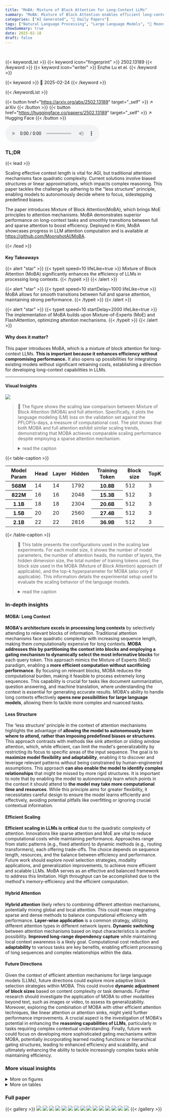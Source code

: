 ```yaml
---
title: "MoBA: Mixture of Block Attention for Long-Context LLMs"
summary: "MoBA: Mixture of Block Attention enables efficient long-context LLMs by dynamically selecting relevant blocks, improving performance without compromising efficiency."
categories: ["AI Generated", "🤗 Daily Papers"]
tags: ["Natural Language Processing", "Large Language Models", "🏢 Moonshot AI",]
showSummary: true
date: 2025-02-18
draft: false
---
```


<br>

{{< keywordList >}}
{{< keyword icon="fingerprint" >}} 2502.13189 {{< /keyword >}}
{{< keyword icon="writer" >}} Enzhe Lu et el. {{< /keyword >}}
 
{{< keyword >}} 🤗 2025-02-24 {{< /keyword >}}
 
{{< /keywordList >}}

{{< button href="https://arxiv.org/abs/2502.13189" target="_self" >}}
↗ arXiv
{{< /button >}}
{{< button href="https://huggingface.co/papers/2502.13189" target="_self" >}}
↗ Hugging Face
{{< /button >}}



<audio controls>
    <source src="https://ai-paper-reviewer.com/2502.13189/podcast.wav" type="audio/wav">
    Your browser does not support the audio element.
</audio>


### TL;DR


{{< lead >}}

Scaling effective context length is vital for AGI, but traditional attention mechanisms face quadratic complexity. Current solutions involve biased structures or linear approximations, which impacts complex reasoning. This paper tackles the challenge by adhering to the "less structure" principle, enabling models to autonomously decide where to focus, sidestepping predefined biases.



The paper introduces Mixture of Block Attention(MoBA), which brings MoE principles to attention mechanisms. MoBA demonstrates superior performance on long-context tasks and smoothly transitions between full and sparse attention to boost efficiency. Deployed in Kimi, MoBA showcases progress in LLM attention computation and is available at https://github.com/MoonshotAI/MoBA.

{{< /lead >}}


#### Key Takeaways

{{< alert "star" >}}
{{< typeit speed=10 lifeLike=true >}} Mixture of Block Attention (MoBA) significantly enhances the efficiency of LLMs in processing long contexts. {{< /typeit >}}
{{< /alert >}}

{{< alert "star" >}}
{{< typeit speed=10 startDelay=1000 lifeLike=true >}} MoBA allows for smooth transitions between full and sparse attention, maintaining strong performance. {{< /typeit >}}
{{< /alert >}}

{{< alert "star" >}}
{{< typeit speed=10 startDelay=2000 lifeLike=true >}} The implementation of MoBA builds upon Mixture-of-Experts (MoE) and FlashAttention, optimizing attention mechanisms. {{< /typeit >}}
{{< /alert >}}

#### Why does it matter?
This paper introduces MoBA, which is a mixture of block attention for long-context LLMs. **This is important because it enhances efficiency without compromising performance.** It also opens up possibilities for integrating existing models without significant retraining costs, establishing a direction for developing long-context capabilities in LLMs.

------
#### Visual Insights



![](https://arxiv.org/html/2502.13189/x1.png)

> 🔼 The figure shows the scaling law comparison between Mixture of Block Attention (MOBA) and full attention.  Specifically, it plots the language modeling (LM) loss on the validation set against the PFLOP/s-days, a measure of computational cost.  The plot shows that both MOBA and full attention exhibit similar scaling trends, demonstrating that MOBA achieves comparable scaling performance despite employing a sparse attention mechanism.
> <details>
> <summary>read the caption</summary>
> (a)
> </details>





{{< table-caption >}}
<table class="ltx_tabular ltx_centering ltx_guessed_headers ltx_align_middle" id="S3.T1.1">
<thead class="ltx_thead">
<tr class="ltx_tr" id="S3.T1.1.1.1">
<th class="ltx_td ltx_align_center ltx_th ltx_th_column ltx_th_row ltx_border_r ltx_border_tt" id="S3.T1.1.1.1.1">Model Param</th>
<th class="ltx_td ltx_align_center ltx_th ltx_th_column ltx_border_r ltx_border_tt" id="S3.T1.1.1.1.2">Head</th>
<th class="ltx_td ltx_align_center ltx_th ltx_th_column ltx_border_r ltx_border_tt" id="S3.T1.1.1.1.3">Layer</th>
<th class="ltx_td ltx_align_center ltx_th ltx_th_column ltx_border_r ltx_border_tt" id="S3.T1.1.1.1.4">Hidden</th>
<th class="ltx_td ltx_align_center ltx_th ltx_th_column ltx_th_row ltx_border_r ltx_border_tt" id="S3.T1.1.1.1.5">Training Token</th>
<th class="ltx_td ltx_align_center ltx_th ltx_th_column ltx_border_r ltx_border_tt" id="S3.T1.1.1.1.6">Block size</th>
<th class="ltx_td ltx_align_center ltx_th ltx_th_column ltx_border_tt" id="S3.T1.1.1.1.7">TopK</th>
</tr>
</thead>
<tbody class="ltx_tbody">
<tr class="ltx_tr" id="S3.T1.1.2.1">
<th class="ltx_td ltx_align_center ltx_th ltx_th_row ltx_border_r ltx_border_t" id="S3.T1.1.2.1.1">568M</th>
<td class="ltx_td ltx_align_center ltx_border_r ltx_border_t" id="S3.T1.1.2.1.2">14</td>
<td class="ltx_td ltx_align_center ltx_border_r ltx_border_t" id="S3.T1.1.2.1.3">14</td>
<td class="ltx_td ltx_align_center ltx_border_r ltx_border_t" id="S3.T1.1.2.1.4">1792</td>
<th class="ltx_td ltx_align_center ltx_th ltx_th_row ltx_border_r ltx_border_t" id="S3.T1.1.2.1.5">10.8B</th>
<td class="ltx_td ltx_align_center ltx_border_r ltx_border_t" id="S3.T1.1.2.1.6">512</td>
<td class="ltx_td ltx_align_center ltx_border_t" id="S3.T1.1.2.1.7">3</td>
</tr>
<tr class="ltx_tr" id="S3.T1.1.3.2">
<th class="ltx_td ltx_align_center ltx_th ltx_th_row ltx_border_r" id="S3.T1.1.3.2.1">822M</th>
<td class="ltx_td ltx_align_center ltx_border_r" id="S3.T1.1.3.2.2">16</td>
<td class="ltx_td ltx_align_center ltx_border_r" id="S3.T1.1.3.2.3">16</td>
<td class="ltx_td ltx_align_center ltx_border_r" id="S3.T1.1.3.2.4">2048</td>
<th class="ltx_td ltx_align_center ltx_th ltx_th_row ltx_border_r" id="S3.T1.1.3.2.5">15.3B</th>
<td class="ltx_td ltx_align_center ltx_border_r" id="S3.T1.1.3.2.6">512</td>
<td class="ltx_td ltx_align_center" id="S3.T1.1.3.2.7">3</td>
</tr>
<tr class="ltx_tr" id="S3.T1.1.4.3">
<th class="ltx_td ltx_align_center ltx_th ltx_th_row ltx_border_r" id="S3.T1.1.4.3.1">1.1B</th>
<td class="ltx_td ltx_align_center ltx_border_r" id="S3.T1.1.4.3.2">18</td>
<td class="ltx_td ltx_align_center ltx_border_r" id="S3.T1.1.4.3.3">18</td>
<td class="ltx_td ltx_align_center ltx_border_r" id="S3.T1.1.4.3.4">2304</td>
<th class="ltx_td ltx_align_center ltx_th ltx_th_row ltx_border_r" id="S3.T1.1.4.3.5">20.6B</th>
<td class="ltx_td ltx_align_center ltx_border_r" id="S3.T1.1.4.3.6">512</td>
<td class="ltx_td ltx_align_center" id="S3.T1.1.4.3.7">3</td>
</tr>
<tr class="ltx_tr" id="S3.T1.1.5.4">
<th class="ltx_td ltx_align_center ltx_th ltx_th_row ltx_border_r" id="S3.T1.1.5.4.1">1.5B</th>
<td class="ltx_td ltx_align_center ltx_border_r" id="S3.T1.1.5.4.2">20</td>
<td class="ltx_td ltx_align_center ltx_border_r" id="S3.T1.1.5.4.3">20</td>
<td class="ltx_td ltx_align_center ltx_border_r" id="S3.T1.1.5.4.4">2560</td>
<th class="ltx_td ltx_align_center ltx_th ltx_th_row ltx_border_r" id="S3.T1.1.5.4.5">27.4B</th>
<td class="ltx_td ltx_align_center ltx_border_r" id="S3.T1.1.5.4.6">512</td>
<td class="ltx_td ltx_align_center" id="S3.T1.1.5.4.7">3</td>
</tr>
<tr class="ltx_tr" id="S3.T1.1.6.5">
<th class="ltx_td ltx_align_center ltx_th ltx_th_row ltx_border_bb ltx_border_r" id="S3.T1.1.6.5.1">2.1B</th>
<td class="ltx_td ltx_align_center ltx_border_bb ltx_border_r" id="S3.T1.1.6.5.2">22</td>
<td class="ltx_td ltx_align_center ltx_border_bb ltx_border_r" id="S3.T1.1.6.5.3">22</td>
<td class="ltx_td ltx_align_center ltx_border_bb ltx_border_r" id="S3.T1.1.6.5.4">2816</td>
<th class="ltx_td ltx_align_center ltx_th ltx_th_row ltx_border_bb ltx_border_r" id="S3.T1.1.6.5.5">36.9B</th>
<td class="ltx_td ltx_align_center ltx_border_bb ltx_border_r" id="S3.T1.1.6.5.6">512</td>
<td class="ltx_td ltx_align_center ltx_border_bb" id="S3.T1.1.6.5.7">3</td>
</tr>
</tbody>
</table>{{< /table-caption >}}

> 🔼 This table presents the configurations used in the scaling law experiments.  For each model size, it shows the number of model parameters, the number of attention heads, the number of layers, the hidden dimension size, the total number of training tokens used, the block size used in the MOBA (Mixture of Block Attention) approach (if applicable), and the top-k hyperparameter for MOBA (also only if applicable).  This information details the experimental setup used to evaluate the scaling behavior of the language models.
> <details>
> <summary>read the caption</summary>
> Table 1: Configuration of Scaling Law Experiments
> </details>





### In-depth insights


#### MOBA: Long Context
**MOBA's architecture excels in processing long contexts** by selectively attending to relevant blocks of information. Traditional attention mechanisms face quadratic complexity with increasing sequence length, making them computationally expensive for long contexts. **MOBA addresses this by partitioning the context into blocks and employing a gating mechanism to dynamically select the most informative blocks** for each query token. This approach mimics the Mixture of Experts (MoE) paradigm, enabling a **more efficient computation without sacrificing performance**. By focusing on relevant blocks, MOBA reduces the computational burden, making it feasible to process extremely long sequences. This capability is crucial for tasks like document summarization, question answering, and machine translation, where understanding the context is essential for generating accurate results. MOBA's ability to handle long contexts effectively **opens new possibilities for large language models**, allowing them to tackle more complex and nuanced tasks.

#### Less Structure
The 'less structure' principle in the context of attention mechanisms highlights the advantage of **allowing the model to autonomously learn where to attend, rather than imposing predefined biases or structures**. This approach contrasts with methods like sink attention or sliding window attention, which, while efficient, can limit the model's generalizability by restricting its focus to specific areas of the input sequence. The goal is to **maximize model flexibility and adaptability**, enabling it to discover and leverage relevant patterns without being constrained by human-engineered assumptions. This approach **can also enable the model to identify complex relationships** that might be missed by more rigid structures. It is important to note that by enabling the model to autonomously learn which points in the context it should attend to **the model may take more computational time and resources**. While this principle aims for greater flexibility, it necessitates careful design to ensure the model learns efficiently and effectively, avoiding potential pitfalls like overfitting or ignoring crucial contextual information.

#### Efficient Scaling
**Efficient scaling in LLMs is critical** due to the quadratic complexity of attention. Innovations like sparse attention and MoE are vital to reduce computational costs while maintaining performance. Approaches range from static patterns (e.g., fixed attention) to dynamic methods (e.g., routing transformers), each offering trade-offs. The choice depends on sequence length, resources, and the balance between efficiency and performance. Future work should explore novel selection strategies, modality applications, and generalization improvements, to achieve more efficient and scalable LLMs. MoBA serves as an effective and balanced framework to address this limitation. High throughput can be accomplished due to the method's memory-efficiency and the efficient computation.

#### Hybrid Attention
**Hybrid attention** likely refers to combining different attention mechanisms, potentially mixing global and local attention. This could mean integrating sparse and dense methods to balance computational efficiency with performance. **Layer-wise application** is a common strategy, utilizing different attention types in different network layers. **Dynamic switching** between attention mechanisms based on input characteristics is another possibility. **Improved long-range dependency capture** while maintaining local context awareness is a likely goal. Computational cost reduction and **adaptability** to various tasks are key benefits, enabling efficient processing of long sequences and complex relationships within the data.

#### Future Directions
Given the context of efficient attention mechanisms for large language models (LLMs), future directions could explore more adaptive block selection strategies within MOBA. This could involve **dynamic adjustment of block sizes** based on content complexity or task demands. Further research should investigate the application of MOBA to other modalities beyond text, such as images or video, to assess its generalizability. Moreover, exploring the combination of MOBA with other efficient attention techniques, like linear attention or attention sinks, might yield further performance improvements. A crucial aspect is the investigation of MOBA's potential in enhancing the **reasoning capabilities of LLMs**, particularly in tasks requiring complex contextual understanding. Finally, future work could focus on developing more sophisticated gating mechanisms within MOBA, potentially incorporating learned routing functions or hierarchical gating structures, leading to enhanced efficiency and scalability, and ultimately enhancing the ability to tackle increasingly complex tasks while maintaining efficiency.


### More visual insights

<details>
<summary>More on figures
</summary>


![](https://arxiv.org/html/2502.13189/x2.png)

> 🔼 This figure shows the scaling law comparison between MOBA and full attention for the trailing LM loss on a validation set with a sequence length of 32K, focusing on the last 2K tokens. It visually represents the relationship between computational cost (PFLOP/s-days) and the trailing LM loss for both MOBA and full attention models of varying sizes.  The plot helps to understand how the loss changes as the model size and computational resources increase, providing insights into the efficiency and scalability of MOBA compared to the traditional full attention mechanism in the context of processing long sequences.
> <details>
> <summary>read the caption</summary>
> (b)
> </details>



![](https://arxiv.org/html/2502.13189/x3.png)

> 🔼 Figure 1 illustrates the Mixture of Block Attention (MoBA) architecture. (a) shows a simplified example of MoBA in action, demonstrating how query tokens attend to only a subset of key-value blocks rather than the entire context, enabling efficient processing of long sequences.  A gating network dynamically selects the relevant blocks for each query.  (b) shows how MoBA integrates with FlashAttention, a high-performance attention mechanism, to further enhance computational efficiency.
> <details>
> <summary>read the caption</summary>
> Figure 1: Illustration of mixture of block attention (MoBA). (a) A running example of MoBA; (b) Integration of MoBA into Flash Attention.
> </details>



![](https://arxiv.org/html/2502.13189/x4.png)

> 🔼 This figure shows the scaling law comparison between MOBA and full attention for LM loss on the validation set with a sequence length of 8K.  The x-axis represents the computation (PFLOP/s-days), while the y-axis represents the LM loss. Two curves, one for MOBA and one for full attention, show how loss changes with increasing computational resources. The figure helps to demonstrate the scalability and efficiency of the MOBA model by comparing it to the full attention model.
> <details>
> <summary>read the caption</summary>
> (a)
> </details>



![](https://arxiv.org/html/2502.13189/x5.png)

> 🔼 This figure shows the scaling law comparison between MOBA and full attention for the trailing LM loss on the validation set. The sequence length is 32K, and only the last 2K tokens' loss is considered. The x-axis represents the training FLOPs in PFLOPs-days, and the y-axis represents the trailing LM loss.  The plot shows the loss curves for MOBA and full attention methods.  This helps to evaluate the long context capability of MOBA by looking at the loss of the final tokens in a sequence.
> <details>
> <summary>read the caption</summary>
> (b)
> </details>



![](https://arxiv.org/html/2502.13189/x6.png)

> 🔼 Figure 2 presents a comparison of the computational efficiency of Mixture of Block Attention (MOBA) against standard full attention, both implemented using Flash Attention.  Subfigure (a) shows the speedup achieved by MOBA compared to full attention on a 1M parameter model across increasing sequence lengths (8K to 1M tokens).  Subfigure (b) demonstrates the scaling behavior while maintaining a consistent sparsity ratio of approximately 95.31% by adjusting block sizes and keeping the number of MoBA blocks fixed at 64 and top-k fixed at 3. This figure highlights MOBA's ability to achieve significant speedups over traditional full attention, particularly beneficial for longer sequences while controlling sparsity.
> <details>
> <summary>read the caption</summary>
> Figure 2: Efficiency of MoBA vs. full attention (implemented with Flash Attention). (a) 1M Model speedup evaluation: Computation time scaling of MoBA versus Flash Attention on 1M model with increasing sequence lengths (8K-1M). (b) Fixed Sparsity Ratio scaling: Computation time scaling comparison between MoBA and Flash Attention across increasing sequence lengths (8K-10M), maintaining a constant sparsity ratio of 95.31%percent95.3195.31\%95.31 % (fixed 64 MoBA blocks with variance block size and fixed top-k=3).
> </details>



![](https://arxiv.org/html/2502.13189/x7.png)

> 🔼 This figure shows the scaling law comparison between MOBA and full attention for the LM loss on the validation set with a sequence length of 8K.  The x-axis represents the compute (PFLOP/s-days), and the y-axis represents the LM loss.  The plot shows the loss curves for both MOBA and full attention models. The figure visually demonstrates that MOBA achieves a comparable performance to that of full attention, even with its sparse attention pattern.
> <details>
> <summary>read the caption</summary>
> (a)
> </details>



![](https://arxiv.org/html/2502.13189/x8.png)

> 🔼 This figure displays the scaling law comparison between Mixture of Block Attention (MOBA) and full attention, specifically focusing on the trailing Language Model (LM) loss on a validation set with a sequence length of 32K, considering only the last 1K tokens. It visually represents the relationship between the computational cost (PFLOP/s-days) and the trailing LM loss for both MOBA and full attention models of varying sizes. The graph helps assess the efficiency and long-context capabilities of MOBA by comparing how well each method handles long sequences and how the loss scales with increasing computational resources.
> <details>
> <summary>read the caption</summary>
> (b)
> </details>



![](https://arxiv.org/html/2502.13189/x9.png)

> 🔼 This figure displays the scaling law comparison between MOBA and full attention. Specifically, it shows the trailing LM loss on the validation set (sequence length = 32K, last 2K tokens). The fitted scaling law curve is also shown, illustrating the relationship between compute (in PFLOP/s-days) and LM loss. The plot allows one to observe how the loss changes for both the MOBA and Full Attention methods as the compute resources increase.
> <details>
> <summary>read the caption</summary>
> (c)
> </details>



![](https://arxiv.org/html/2502.13189/x10.png)

> 🔼 This figure displays the results of scaling law experiments comparing MoBA (Mixture of Block Attention) and Full Attention mechanisms.  Subfigure (a) shows the Language Model (LM) loss on a validation set using sequences of length 8K. Subfigure (b) presents the trailing LM loss, focusing on the last 1K tokens of sequences with length 32K, which assesses the model's ability to accurately generate the concluding part of long sequences. Finally, subfigure (c) illustrates the fitted scaling law curve derived from the experimental data, showing the relationship between compute and model performance for both MoBA and Full Attention.
> <details>
> <summary>read the caption</summary>
> Figure 3: Scaling law comparison between MoBA and full attention. (a) LM loss on validation set (seqlen=8K); (b) trailing LM loss on validation set (seqlen=32K, last 1K tokens); (c) fitted scaling law curve.
> </details>



![](https://arxiv.org/html/2502.13189/x11.png)

> 🔼 This figure displays the results of an ablation study on the impact of different block granularities in the Mixture of Block Attention (MoBA) model.  The experiment used a 1.5B parameter model with a 32K context length.  Various block sizes (8, 16, 32, 64, and 128) and corresponding top-k values (2, 4, 8, 16, and 32) were used to maintain a constant 75% sparsity.  The LM loss on the validation set is plotted against the different block granularities. This allows for an assessment of the model's performance with varying levels of granularity in block segmentation.
> <details>
> <summary>read the caption</summary>
> Figure 4: Fine-Grained Block Segmentation. The LM loss on validation set v.s. MoBA with different block granularity.
> </details>



![](https://arxiv.org/html/2502.13189/x12.png)

> 🔼 This figure shows the scaling law comparison between MOBA and full attention in terms of LM loss on the validation set with a sequence length of 8K.  The x-axis represents the compute (PFLOP/s-days), and the y-axis represents the LM loss. Two lines are plotted, one for MOBA and another for full attention. The figure demonstrates that MOBA achieves scaling performance comparable to full attention.
> <details>
> <summary>read the caption</summary>
> (a)
> </details>



![](https://arxiv.org/html/2502.13189/x13.png)

> 🔼 The figure shows the scaling law comparison between MOBA and full attention in terms of trailing LM loss (on validation set, sequence length = 32K, last 1K tokens).  It displays the relationship between the computational cost (PFLOP/s-days) and the trailing LM loss for models trained with MOBA and with full attention. The plot helps to visualize the efficiency gains achieved by using MOBA, especially when dealing with longer sequences. The scaling law curve shows that MoBA achieves comparable performance to full attention while using significantly less computation.
> <details>
> <summary>read the caption</summary>
> (b)
> </details>



![](https://arxiv.org/html/2502.13189/x14.png)

> 🔼 This figure displays the fitted scaling law curve, comparing the loss between MOBA and full attention models across different computational costs (PFLOP/s-days).  The x-axis represents the computational cost, while the y-axis shows the language model loss. The plot visualizes the relationship between computational resources and model performance for both MOBA and full attention.
> <details>
> <summary>read the caption</summary>
> (c)
> </details>



![](https://arxiv.org/html/2502.13189/x15.png)

> 🔼 Figure 5 presents a comparison of three different training approaches: using only MoBA, using only full attention, and a hybrid approach that combines both.  Panel (a) displays the position-wise LM loss across a sequence.  Panels (b) and (c) analyze the impact of progressively incorporating full attention layers during supervised fine-tuning (SFT).  Panel (b) shows the SFT LM loss while (c) shows the SFT trailing LM loss specifically focusing on the last 2K tokens of a 32K sequence, providing insights into the models' ability to generate long sequences effectively.
> <details>
> <summary>read the caption</summary>
> Figure 5: Hybrid of MoBA and full attention. (a) position-wise LM loss for MoBA, full attention, and MoBA/full hybrid training; (b) SFT LM loss w.r.t the number of full attention layers in layer-wise hybrid; (c) SFT trailing LM loss (seqlen=32K, last 2K) w.r.t the number of full attention layers in layer-wise hybrid.
> </details>



![](https://arxiv.org/html/2502.13189/x16.png)

> 🔼 Figure 6 illustrates the training pipeline used for the continual pre-training and subsequent supervised fine-tuning (SFT) of language models.  The continual pre-training stage involves gradually increasing the context length (from 256K to 1M tokens) through a series of pre-training phases.  After each pre-training phase, supervised fine-tuning is performed with increasingly large context lengths (from 32K to 1M tokens).  This figure visually represents the steps involved in this iterative training process, clarifying the context window expansion at each stage and depicting the transitions between pre-training and SFT.
> <details>
> <summary>read the caption</summary>
> Figure 6: The continual pre-training and SFT recipes.
> </details>



![](https://arxiv.org/html/2502.13189/x17.png)

> 🔼 This figure displays the performance of the Llama-8B-1M-MoBA model on the Needle in a Haystack benchmark. The Needle in a Haystack benchmark tests a model's ability to find a specific piece of information within a large context.  The x-axis represents the context length (up to 1 million tokens), and the y-axis shows the performance score. The heatmap visualization makes it easy to see how the model's performance changes as the context length increases. This experiment demonstrates the model's ability to effectively process extremely long contexts.
> <details>
> <summary>read the caption</summary>
> Figure 7: Performance of LLama-8B-1M-MoBA on the Needle in the Haystack benchmark (upto 1M context length).
> </details>



![](https://arxiv.org/html/2502.13189/x18.png)

> 🔼 This figure displays the scaling law for the initial 2000 tokens.  It shows the relationship between the computational cost (PFLOP/s-days) and the loss achieved by models using MOBA (Mixture of Block Attention) versus full attention.  The x-axis represents the computational cost, and the y-axis represents the loss. The graph shows two curves, one for MOBA and one for the full attention approach, allowing comparison of the performance and efficiency of the two methods for this portion of the sequence.
> <details>
> <summary>read the caption</summary>
> (a) Scaling law (0-2k)
> </details>



![](https://arxiv.org/html/2502.13189/x19.png)

> 🔼 This figure shows the scaling law for positions 2000-4000.  It plots the PFLOP/s-days (floating point operations per second-days, a measure of computational cost) against the LM Loss (language model loss, a measure of model performance). Two lines are shown: one for the MOBA (Mixture of Block Attention) model and one for a full attention model. The lines illustrate the relationship between computational cost and model performance for different model sizes in this specific token range.  The slope of the lines indicates how the loss changes as computational cost increases.
> <details>
> <summary>read the caption</summary>
> (b) Scaling law (2-4k)
> </details>



![](https://arxiv.org/html/2502.13189/x20.png)

> 🔼 This figure shows the scaling law for positions 4000-6000, comparing the performance of MoBA and full attention in terms of LM loss and PFLOP/s-days. The x-axis represents the computational cost (PFLOP/s-days), and the y-axis represents the LM loss. The lines represent different model sizes, and the plot illustrates how the LM loss scales with computational resources for both MoBA and full attention.
> <details>
> <summary>read the caption</summary>
> (c) Scaling law (4-6k)
> </details>



![](https://arxiv.org/html/2502.13189/x21.png)

> 🔼 This figure shows the scaling law for positions 6000 to 8000.  It plots the PFLOP/s-days (performance) against the LM Loss (training loss) for both MoBA (Mixture of Block Attention) and Full Attention models.  The lines represent different model sizes, illustrating how training loss changes with compute and model size for each approach.  This helps determine the efficiency and scaling behavior of MoBA relative to traditional full attention mechanisms for long sequences.
> <details>
> <summary>read the caption</summary>
> (d) Scaling law (6-8k)
> </details>



![](https://arxiv.org/html/2502.13189/x22.png)

> 🔼 This figure shows the scaling law for positions 8000 to 10000.  It plots the PFLOP/s-days against the LM loss for both MOBA (Mixture of Block Attention) and Full Attention models.  The graph illustrates how the computational cost (PFLOP/s-days) scales with the language model loss (LM loss) for different model sizes in this specific range of token positions within a sequence. It helps to assess the computational efficiency of MOBA compared to traditional Full Attention in a particular region of the sequence being processed.
> <details>
> <summary>read the caption</summary>
> (e) Scaling law (8-10k)
> </details>



![](https://arxiv.org/html/2502.13189/x23.png)

> 🔼 This figure shows the scaling law for positions 10k-12k. It is part of a set of figures (Figure 8) demonstrating scaling laws for various ranges of token positions (0-16k and 16-32k) and comparing the performance of MOBA and full attention models across different computational costs.  The x-axis represents the computational cost (PFLOP/s-days), and the y-axis represents the LM loss.  The curves show the relationship between computational resources and model performance for both MOBA and the full-attention baseline.
> <details>
> <summary>read the caption</summary>
> (f) Scaling law (10-12k)
> </details>



![](https://arxiv.org/html/2502.13189/x24.png)

> 🔼 This figure is part of a scaling law experiment comparing MOBA and Full Attention. Specifically, it shows the relationship between PFLOP/s-days (a metric related to computational cost) and LM loss (a measure of model performance) for the token positions 12000-14000 in the training data.  It demonstrates how the model performance changes as computational resources are scaled, allowing assessment of both MOBA's efficiency and scalability compared to the baseline Full Attention mechanism.
> <details>
> <summary>read the caption</summary>
> (g) Scaling law (12-14k)
> </details>



![](https://arxiv.org/html/2502.13189/x25.png)

> 🔼 This figure shows the scaling law for positions 14,000 to 16,000.  It presents the relationship between compute (PFLOP/s-days) and LM loss for both the MOBA (Mixture of Block Attention) and Full Attention models. The plot helps visualize how the loss changes with varying computational resources, offering insights into the efficiency of MOBA compared to traditional full attention. The lines represent the results from different model sizes. 
> <details>
> <summary>read the caption</summary>
> (h) Scaling law (14-16k)
> </details>



![](https://arxiv.org/html/2502.13189/x26.png)

> 🔼 This figure displays scaling laws for different positions within the context window, specifically from position 0 to 16k.  It shows the relationship between the computational cost (in PFLOP/s-days) and the loss of the language model. The plots are separated into subfigures (a) through (h), each covering a 2k-token range within the 0-16k span.  Each subfigure presents the scaling laws for both MOBA (Mixture of Block Attention) and full attention models.  By comparing the curves for MOBA and full attention across different parts of the context window, we can analyze how efficiently MOBA uses computational resources while maintaining performance comparable to full attention.
> <details>
> <summary>read the caption</summary>
> Figure 8: Scaling laws for positions 0-16k
> </details>



![](https://arxiv.org/html/2502.13189/x27.png)

> 🔼 This figure presents the scaling law for positions 16,000 to 18,000 in the context of a large language model. It showcases the relationship between the computational resources (PFLOP/s-days) and the resulting loss (LM Loss) using two different attention mechanisms: MoBA (Mixture of Block Attention) and Full Attention.  The graph allows for a visual comparison of the performance and efficiency of both mechanisms at this specific context window within the model.
> <details>
> <summary>read the caption</summary>
> (i) Scaling law (16-18k)
> </details>



![](https://arxiv.org/html/2502.13189/x28.png)

> 🔼 This figure shows the scaling law for positions 18k to 20k in a language model.  It plots the performance (likely LM loss) of the model against the computational resources (PFLOP/s-days). Two lines are shown, one for the model using the proposed Mixture of Block Attention (MOBA) and another for the model using full attention. The graph illustrates how the loss changes with increasing computational resources for the specified position range within the text sequence.  This helps assess the efficiency and scalability of MOBA compared to the traditional full attention mechanism for long sequences.
> <details>
> <summary>read the caption</summary>
> (j) Scaling law (18-20k)
> </details>



</details>




<details>
<summary>More on tables
</summary>


{{< table-caption >}}
<table class="ltx_tabular ltx_guessed_headers ltx_align_middle" id="S3.F3.sf3.4">
<thead class="ltx_thead">
<tr class="ltx_tr" id="S3.F3.sf3.4.5.1">
<th class="ltx_td ltx_align_center ltx_th ltx_th_column ltx_th_row ltx_border_r ltx_border_tt" id="S3.F3.sf3.4.5.1.1">L(C)</th>
<th class="ltx_td ltx_align_left ltx_th ltx_th_column ltx_border_r ltx_border_tt" id="S3.F3.sf3.4.5.1.2">MoBA</th>
<th class="ltx_td ltx_align_left ltx_th ltx_th_column ltx_border_tt" id="S3.F3.sf3.4.5.1.3">Full</th>
</tr>
</thead>
<tbody class="ltx_tbody">
<tr class="ltx_tr" id="S3.F3.sf3.2.2">
<th class="ltx_td ltx_align_center ltx_th ltx_th_row ltx_border_r ltx_border_t" id="S3.F3.sf3.2.2.3">LM loss (seqlen=8K)</th>
<td class="ltx_td ltx_align_left ltx_border_r ltx_border_t" id="S3.F3.sf3.1.1.1"><math alttext="2.625\times C^{-0.063}" class="ltx_Math" display="inline" id="S3.F3.sf3.1.1.1.m1.1"><semantics id="S3.F3.sf3.1.1.1.m1.1a"><mrow id="S3.F3.sf3.1.1.1.m1.1.1" xref="S3.F3.sf3.1.1.1.m1.1.1.cmml"><mn id="S3.F3.sf3.1.1.1.m1.1.1.2" xref="S3.F3.sf3.1.1.1.m1.1.1.2.cmml">2.625</mn><mo id="S3.F3.sf3.1.1.1.m1.1.1.1" lspace="0.222em" rspace="0.222em" xref="S3.F3.sf3.1.1.1.m1.1.1.1.cmml">×</mo><msup id="S3.F3.sf3.1.1.1.m1.1.1.3" xref="S3.F3.sf3.1.1.1.m1.1.1.3.cmml"><mi id="S3.F3.sf3.1.1.1.m1.1.1.3.2" xref="S3.F3.sf3.1.1.1.m1.1.1.3.2.cmml">C</mi><mrow id="S3.F3.sf3.1.1.1.m1.1.1.3.3" xref="S3.F3.sf3.1.1.1.m1.1.1.3.3.cmml"><mo id="S3.F3.sf3.1.1.1.m1.1.1.3.3a" xref="S3.F3.sf3.1.1.1.m1.1.1.3.3.cmml">−</mo><mn id="S3.F3.sf3.1.1.1.m1.1.1.3.3.2" xref="S3.F3.sf3.1.1.1.m1.1.1.3.3.2.cmml">0.063</mn></mrow></msup></mrow><annotation-xml encoding="MathML-Content" id="S3.F3.sf3.1.1.1.m1.1b"><apply id="S3.F3.sf3.1.1.1.m1.1.1.cmml" xref="S3.F3.sf3.1.1.1.m1.1.1"><times id="S3.F3.sf3.1.1.1.m1.1.1.1.cmml" xref="S3.F3.sf3.1.1.1.m1.1.1.1"></times><cn id="S3.F3.sf3.1.1.1.m1.1.1.2.cmml" type="float" xref="S3.F3.sf3.1.1.1.m1.1.1.2">2.625</cn><apply id="S3.F3.sf3.1.1.1.m1.1.1.3.cmml" xref="S3.F3.sf3.1.1.1.m1.1.1.3"><csymbol cd="ambiguous" id="S3.F3.sf3.1.1.1.m1.1.1.3.1.cmml" xref="S3.F3.sf3.1.1.1.m1.1.1.3">superscript</csymbol><ci id="S3.F3.sf3.1.1.1.m1.1.1.3.2.cmml" xref="S3.F3.sf3.1.1.1.m1.1.1.3.2">𝐶</ci><apply id="S3.F3.sf3.1.1.1.m1.1.1.3.3.cmml" xref="S3.F3.sf3.1.1.1.m1.1.1.3.3"><minus id="S3.F3.sf3.1.1.1.m1.1.1.3.3.1.cmml" xref="S3.F3.sf3.1.1.1.m1.1.1.3.3"></minus><cn id="S3.F3.sf3.1.1.1.m1.1.1.3.3.2.cmml" type="float" xref="S3.F3.sf3.1.1.1.m1.1.1.3.3.2">0.063</cn></apply></apply></apply></annotation-xml><annotation encoding="application/x-tex" id="S3.F3.sf3.1.1.1.m1.1c">2.625\times C^{-0.063}</annotation><annotation encoding="application/x-llamapun" id="S3.F3.sf3.1.1.1.m1.1d">2.625 × italic_C start_POSTSUPERSCRIPT - 0.063 end_POSTSUPERSCRIPT</annotation></semantics></math></td>
<td class="ltx_td ltx_align_left ltx_border_t" id="S3.F3.sf3.2.2.2"><math alttext="2.622\times C^{-0.063}" class="ltx_Math" display="inline" id="S3.F3.sf3.2.2.2.m1.1"><semantics id="S3.F3.sf3.2.2.2.m1.1a"><mrow id="S3.F3.sf3.2.2.2.m1.1.1" xref="S3.F3.sf3.2.2.2.m1.1.1.cmml"><mn id="S3.F3.sf3.2.2.2.m1.1.1.2" xref="S3.F3.sf3.2.2.2.m1.1.1.2.cmml">2.622</mn><mo id="S3.F3.sf3.2.2.2.m1.1.1.1" lspace="0.222em" rspace="0.222em" xref="S3.F3.sf3.2.2.2.m1.1.1.1.cmml">×</mo><msup id="S3.F3.sf3.2.2.2.m1.1.1.3" xref="S3.F3.sf3.2.2.2.m1.1.1.3.cmml"><mi id="S3.F3.sf3.2.2.2.m1.1.1.3.2" xref="S3.F3.sf3.2.2.2.m1.1.1.3.2.cmml">C</mi><mrow id="S3.F3.sf3.2.2.2.m1.1.1.3.3" xref="S3.F3.sf3.2.2.2.m1.1.1.3.3.cmml"><mo id="S3.F3.sf3.2.2.2.m1.1.1.3.3a" xref="S3.F3.sf3.2.2.2.m1.1.1.3.3.cmml">−</mo><mn id="S3.F3.sf3.2.2.2.m1.1.1.3.3.2" xref="S3.F3.sf3.2.2.2.m1.1.1.3.3.2.cmml">0.063</mn></mrow></msup></mrow><annotation-xml encoding="MathML-Content" id="S3.F3.sf3.2.2.2.m1.1b"><apply id="S3.F3.sf3.2.2.2.m1.1.1.cmml" xref="S3.F3.sf3.2.2.2.m1.1.1"><times id="S3.F3.sf3.2.2.2.m1.1.1.1.cmml" xref="S3.F3.sf3.2.2.2.m1.1.1.1"></times><cn id="S3.F3.sf3.2.2.2.m1.1.1.2.cmml" type="float" xref="S3.F3.sf3.2.2.2.m1.1.1.2">2.622</cn><apply id="S3.F3.sf3.2.2.2.m1.1.1.3.cmml" xref="S3.F3.sf3.2.2.2.m1.1.1.3"><csymbol cd="ambiguous" id="S3.F3.sf3.2.2.2.m1.1.1.3.1.cmml" xref="S3.F3.sf3.2.2.2.m1.1.1.3">superscript</csymbol><ci id="S3.F3.sf3.2.2.2.m1.1.1.3.2.cmml" xref="S3.F3.sf3.2.2.2.m1.1.1.3.2">𝐶</ci><apply id="S3.F3.sf3.2.2.2.m1.1.1.3.3.cmml" xref="S3.F3.sf3.2.2.2.m1.1.1.3.3"><minus id="S3.F3.sf3.2.2.2.m1.1.1.3.3.1.cmml" xref="S3.F3.sf3.2.2.2.m1.1.1.3.3"></minus><cn id="S3.F3.sf3.2.2.2.m1.1.1.3.3.2.cmml" type="float" xref="S3.F3.sf3.2.2.2.m1.1.1.3.3.2">0.063</cn></apply></apply></apply></annotation-xml><annotation encoding="application/x-tex" id="S3.F3.sf3.2.2.2.m1.1c">2.622\times C^{-0.063}</annotation><annotation encoding="application/x-llamapun" id="S3.F3.sf3.2.2.2.m1.1d">2.622 × italic_C start_POSTSUPERSCRIPT - 0.063 end_POSTSUPERSCRIPT</annotation></semantics></math></td>
</tr>
<tr class="ltx_tr" id="S3.F3.sf3.4.4">
<th class="ltx_td ltx_align_center ltx_th ltx_th_row ltx_border_bb ltx_border_r ltx_border_t" id="S3.F3.sf3.4.4.3">Trailing LM loss (seqlen=32K, last 2K)</th>
<td class="ltx_td ltx_align_left ltx_border_bb ltx_border_r ltx_border_t" id="S3.F3.sf3.3.3.1"><math alttext="1.546\times C^{-0.108}" class="ltx_Math" display="inline" id="S3.F3.sf3.3.3.1.m1.1"><semantics id="S3.F3.sf3.3.3.1.m1.1a"><mrow id="S3.F3.sf3.3.3.1.m1.1.1" xref="S3.F3.sf3.3.3.1.m1.1.1.cmml"><mn id="S3.F3.sf3.3.3.1.m1.1.1.2" xref="S3.F3.sf3.3.3.1.m1.1.1.2.cmml">1.546</mn><mo id="S3.F3.sf3.3.3.1.m1.1.1.1" lspace="0.222em" rspace="0.222em" xref="S3.F3.sf3.3.3.1.m1.1.1.1.cmml">×</mo><msup id="S3.F3.sf3.3.3.1.m1.1.1.3" xref="S3.F3.sf3.3.3.1.m1.1.1.3.cmml"><mi id="S3.F3.sf3.3.3.1.m1.1.1.3.2" xref="S3.F3.sf3.3.3.1.m1.1.1.3.2.cmml">C</mi><mrow id="S3.F3.sf3.3.3.1.m1.1.1.3.3" xref="S3.F3.sf3.3.3.1.m1.1.1.3.3.cmml"><mo id="S3.F3.sf3.3.3.1.m1.1.1.3.3a" xref="S3.F3.sf3.3.3.1.m1.1.1.3.3.cmml">−</mo><mn id="S3.F3.sf3.3.3.1.m1.1.1.3.3.2" xref="S3.F3.sf3.3.3.1.m1.1.1.3.3.2.cmml">0.108</mn></mrow></msup></mrow><annotation-xml encoding="MathML-Content" id="S3.F3.sf3.3.3.1.m1.1b"><apply id="S3.F3.sf3.3.3.1.m1.1.1.cmml" xref="S3.F3.sf3.3.3.1.m1.1.1"><times id="S3.F3.sf3.3.3.1.m1.1.1.1.cmml" xref="S3.F3.sf3.3.3.1.m1.1.1.1"></times><cn id="S3.F3.sf3.3.3.1.m1.1.1.2.cmml" type="float" xref="S3.F3.sf3.3.3.1.m1.1.1.2">1.546</cn><apply id="S3.F3.sf3.3.3.1.m1.1.1.3.cmml" xref="S3.F3.sf3.3.3.1.m1.1.1.3"><csymbol cd="ambiguous" id="S3.F3.sf3.3.3.1.m1.1.1.3.1.cmml" xref="S3.F3.sf3.3.3.1.m1.1.1.3">superscript</csymbol><ci id="S3.F3.sf3.3.3.1.m1.1.1.3.2.cmml" xref="S3.F3.sf3.3.3.1.m1.1.1.3.2">𝐶</ci><apply id="S3.F3.sf3.3.3.1.m1.1.1.3.3.cmml" xref="S3.F3.sf3.3.3.1.m1.1.1.3.3"><minus id="S3.F3.sf3.3.3.1.m1.1.1.3.3.1.cmml" xref="S3.F3.sf3.3.3.1.m1.1.1.3.3"></minus><cn id="S3.F3.sf3.3.3.1.m1.1.1.3.3.2.cmml" type="float" xref="S3.F3.sf3.3.3.1.m1.1.1.3.3.2">0.108</cn></apply></apply></apply></annotation-xml><annotation encoding="application/x-tex" id="S3.F3.sf3.3.3.1.m1.1c">1.546\times C^{-0.108}</annotation><annotation encoding="application/x-llamapun" id="S3.F3.sf3.3.3.1.m1.1d">1.546 × italic_C start_POSTSUPERSCRIPT - 0.108 end_POSTSUPERSCRIPT</annotation></semantics></math></td>
<td class="ltx_td ltx_align_left ltx_border_bb ltx_border_t" id="S3.F3.sf3.4.4.2"><math alttext="1.464\times C^{-0.097}" class="ltx_Math" display="inline" id="S3.F3.sf3.4.4.2.m1.1"><semantics id="S3.F3.sf3.4.4.2.m1.1a"><mrow id="S3.F3.sf3.4.4.2.m1.1.1" xref="S3.F3.sf3.4.4.2.m1.1.1.cmml"><mn id="S3.F3.sf3.4.4.2.m1.1.1.2" xref="S3.F3.sf3.4.4.2.m1.1.1.2.cmml">1.464</mn><mo id="S3.F3.sf3.4.4.2.m1.1.1.1" lspace="0.222em" rspace="0.222em" xref="S3.F3.sf3.4.4.2.m1.1.1.1.cmml">×</mo><msup id="S3.F3.sf3.4.4.2.m1.1.1.3" xref="S3.F3.sf3.4.4.2.m1.1.1.3.cmml"><mi id="S3.F3.sf3.4.4.2.m1.1.1.3.2" xref="S3.F3.sf3.4.4.2.m1.1.1.3.2.cmml">C</mi><mrow id="S3.F3.sf3.4.4.2.m1.1.1.3.3" xref="S3.F3.sf3.4.4.2.m1.1.1.3.3.cmml"><mo id="S3.F3.sf3.4.4.2.m1.1.1.3.3a" xref="S3.F3.sf3.4.4.2.m1.1.1.3.3.cmml">−</mo><mn id="S3.F3.sf3.4.4.2.m1.1.1.3.3.2" xref="S3.F3.sf3.4.4.2.m1.1.1.3.3.2.cmml">0.097</mn></mrow></msup></mrow><annotation-xml encoding="MathML-Content" id="S3.F3.sf3.4.4.2.m1.1b"><apply id="S3.F3.sf3.4.4.2.m1.1.1.cmml" xref="S3.F3.sf3.4.4.2.m1.1.1"><times id="S3.F3.sf3.4.4.2.m1.1.1.1.cmml" xref="S3.F3.sf3.4.4.2.m1.1.1.1"></times><cn id="S3.F3.sf3.4.4.2.m1.1.1.2.cmml" type="float" xref="S3.F3.sf3.4.4.2.m1.1.1.2">1.464</cn><apply id="S3.F3.sf3.4.4.2.m1.1.1.3.cmml" xref="S3.F3.sf3.4.4.2.m1.1.1.3"><csymbol cd="ambiguous" id="S3.F3.sf3.4.4.2.m1.1.1.3.1.cmml" xref="S3.F3.sf3.4.4.2.m1.1.1.3">superscript</csymbol><ci id="S3.F3.sf3.4.4.2.m1.1.1.3.2.cmml" xref="S3.F3.sf3.4.4.2.m1.1.1.3.2">𝐶</ci><apply id="S3.F3.sf3.4.4.2.m1.1.1.3.3.cmml" xref="S3.F3.sf3.4.4.2.m1.1.1.3.3"><minus id="S3.F3.sf3.4.4.2.m1.1.1.3.3.1.cmml" xref="S3.F3.sf3.4.4.2.m1.1.1.3.3"></minus><cn id="S3.F3.sf3.4.4.2.m1.1.1.3.3.2.cmml" type="float" xref="S3.F3.sf3.4.4.2.m1.1.1.3.3.2">0.097</cn></apply></apply></apply></annotation-xml><annotation encoding="application/x-tex" id="S3.F3.sf3.4.4.2.m1.1c">1.464\times C^{-0.097}</annotation><annotation encoding="application/x-llamapun" id="S3.F3.sf3.4.4.2.m1.1d">1.464 × italic_C start_POSTSUPERSCRIPT - 0.097 end_POSTSUPERSCRIPT</annotation></semantics></math></td>
</tr>
</tbody>
</table>{{< /table-caption >}}
> 🔼 This table presents a quantitative comparison of the performance achieved by two different attention mechanisms: Mixture of Block Attention (MOBA) and Full Attention.  The comparison is conducted across a range of established evaluation benchmarks commonly used to assess the capabilities of large language models (LLMs).  Each benchmark assesses different aspects of LLM performance, offering a holistic view of how the two methods compare in various tasks.
> <details>
> <summary>read the caption</summary>
> Table 2: Performance comparison between MoBA and full Attention across different evaluation benchmarks.
> </details>

{{< table-caption >}}
<table class="ltx_tabular ltx_centering ltx_guessed_headers ltx_align_middle" id="S3.T2.1">
<thead class="ltx_thead">
<tr class="ltx_tr" id="S3.T2.1.1.1">
<th class="ltx_td ltx_align_left ltx_th ltx_th_column ltx_th_row ltx_border_r ltx_border_tt" id="S3.T2.1.1.1.1"><span class="ltx_text ltx_font_bold" id="S3.T2.1.1.1.1.1">Benchmark</span></th>
<th class="ltx_td ltx_align_center ltx_th ltx_th_column ltx_border_r ltx_border_tt" id="S3.T2.1.1.1.2"><span class="ltx_text ltx_font_bold" id="S3.T2.1.1.1.2.1">Llama-8B-1M-MoBA</span></th>
<th class="ltx_td ltx_align_center ltx_th ltx_th_column ltx_border_tt" id="S3.T2.1.1.1.3"><span class="ltx_text ltx_font_bold" id="S3.T2.1.1.1.3.1">Llama-8B-1M-Full</span></th>
</tr>
</thead>
<tbody class="ltx_tbody">
<tr class="ltx_tr" id="S3.T2.1.2.1">
<th class="ltx_td ltx_align_left ltx_th ltx_th_row ltx_border_r ltx_border_t" id="S3.T2.1.2.1.1">AGIEval [0-shot]</th>
<td class="ltx_td ltx_align_center ltx_border_r ltx_border_t" id="S3.T2.1.2.1.2">0.5144</td>
<td class="ltx_td ltx_align_center ltx_border_t" id="S3.T2.1.2.1.3"><span class="ltx_text ltx_font_bold" id="S3.T2.1.2.1.3.1">0.5146</span></td>
</tr>
<tr class="ltx_tr" id="S3.T2.1.3.2">
<th class="ltx_td ltx_align_left ltx_th ltx_th_row ltx_border_r" id="S3.T2.1.3.2.1">BBH [3-shot]</th>
<td class="ltx_td ltx_align_center ltx_border_r" id="S3.T2.1.3.2.2">0.6573</td>
<td class="ltx_td ltx_align_center" id="S3.T2.1.3.2.3"><span class="ltx_text ltx_font_bold" id="S3.T2.1.3.2.3.1">0.6589</span></td>
</tr>
<tr class="ltx_tr" id="S3.T2.1.4.3">
<th class="ltx_td ltx_align_left ltx_th ltx_th_row ltx_border_r" id="S3.T2.1.4.3.1">CEval [5-shot]</th>
<td class="ltx_td ltx_align_center ltx_border_r" id="S3.T2.1.4.3.2"><span class="ltx_text ltx_font_bold" id="S3.T2.1.4.3.2.1">0.6273</span></td>
<td class="ltx_td ltx_align_center" id="S3.T2.1.4.3.3">0.6165</td>
</tr>
<tr class="ltx_tr" id="S3.T2.1.5.4">
<th class="ltx_td ltx_align_left ltx_th ltx_th_row ltx_border_r" id="S3.T2.1.5.4.1">GSM8K [5-shot]</th>
<td class="ltx_td ltx_align_center ltx_border_r" id="S3.T2.1.5.4.2"><span class="ltx_text ltx_font_bold" id="S3.T2.1.5.4.2.1">0.7278</span></td>
<td class="ltx_td ltx_align_center" id="S3.T2.1.5.4.3">0.7142</td>
</tr>
<tr class="ltx_tr" id="S3.T2.1.6.5">
<th class="ltx_td ltx_align_left ltx_th ltx_th_row ltx_border_r" id="S3.T2.1.6.5.1">HellaSWAG [0-shot]</th>
<td class="ltx_td ltx_align_center ltx_border_r" id="S3.T2.1.6.5.2">0.8262</td>
<td class="ltx_td ltx_align_center" id="S3.T2.1.6.5.3"><span class="ltx_text ltx_font_bold" id="S3.T2.1.6.5.3.1">0.8279</span></td>
</tr>
<tr class="ltx_tr" id="S3.T2.1.7.6">
<th class="ltx_td ltx_align_left ltx_th ltx_th_row ltx_border_r" id="S3.T2.1.7.6.1">Loogle [0-shot]</th>
<td class="ltx_td ltx_align_center ltx_border_r" id="S3.T2.1.7.6.2"><span class="ltx_text ltx_font_bold" id="S3.T2.1.7.6.2.1">0.4209</span></td>
<td class="ltx_td ltx_align_center" id="S3.T2.1.7.6.3">0.4016</td>
</tr>
<tr class="ltx_tr" id="S3.T2.1.8.7">
<th class="ltx_td ltx_align_left ltx_th ltx_th_row ltx_border_r" id="S3.T2.1.8.7.1">Competition Math [0-shot]</th>
<td class="ltx_td ltx_align_center ltx_border_r" id="S3.T2.1.8.7.2">0.4254</td>
<td class="ltx_td ltx_align_center" id="S3.T2.1.8.7.3"><span class="ltx_text ltx_font_bold" id="S3.T2.1.8.7.3.1">0.4324</span></td>
</tr>
<tr class="ltx_tr" id="S3.T2.1.9.8">
<th class="ltx_td ltx_align_left ltx_th ltx_th_row ltx_border_r" id="S3.T2.1.9.8.1">MBPP [3-shot]</th>
<td class="ltx_td ltx_align_center ltx_border_r" id="S3.T2.1.9.8.2"><span class="ltx_text ltx_font_bold" id="S3.T2.1.9.8.2.1">0.5380</span></td>
<td class="ltx_td ltx_align_center" id="S3.T2.1.9.8.3">0.5320</td>
</tr>
<tr class="ltx_tr" id="S3.T2.1.10.9">
<th class="ltx_td ltx_align_left ltx_th ltx_th_row ltx_border_r" id="S3.T2.1.10.9.1">MBPP Sanitized [0-shot]</th>
<td class="ltx_td ltx_align_center ltx_border_r" id="S3.T2.1.10.9.2"><span class="ltx_text ltx_font_bold" id="S3.T2.1.10.9.2.1">0.6926</span></td>
<td class="ltx_td ltx_align_center" id="S3.T2.1.10.9.3">0.6615</td>
</tr>
<tr class="ltx_tr" id="S3.T2.1.11.10">
<th class="ltx_td ltx_align_left ltx_th ltx_th_row ltx_border_r" id="S3.T2.1.11.10.1">MMLU [0-shot]</th>
<td class="ltx_td ltx_align_center ltx_border_r" id="S3.T2.1.11.10.2">0.4903</td>
<td class="ltx_td ltx_align_center" id="S3.T2.1.11.10.3"><span class="ltx_text ltx_font_bold" id="S3.T2.1.11.10.3.1">0.4904</span></td>
</tr>
<tr class="ltx_tr" id="S3.T2.1.12.11">
<th class="ltx_td ltx_align_left ltx_th ltx_th_row ltx_border_r" id="S3.T2.1.12.11.1">MMLU Pro [5-shot][CoT]</th>
<td class="ltx_td ltx_align_center ltx_border_r" id="S3.T2.1.12.11.2">0.4295</td>
<td class="ltx_td ltx_align_center" id="S3.T2.1.12.11.3"><span class="ltx_text ltx_font_bold" id="S3.T2.1.12.11.3.1">0.4328</span></td>
</tr>
<tr class="ltx_tr" id="S3.T2.1.13.12">
<th class="ltx_td ltx_align_left ltx_th ltx_th_row ltx_border_r" id="S3.T2.1.13.12.1">OpenAI HumanEval [0-shot][pass@1]</th>
<td class="ltx_td ltx_align_center ltx_border_r" id="S3.T2.1.13.12.2">0.6951</td>
<td class="ltx_td ltx_align_center" id="S3.T2.1.13.12.3"><span class="ltx_text ltx_font_bold" id="S3.T2.1.13.12.3.1">0.7012</span></td>
</tr>
<tr class="ltx_tr" id="S3.T2.1.14.13">
<th class="ltx_td ltx_align_left ltx_th ltx_th_row ltx_border_r" id="S3.T2.1.14.13.1">SimpleQA [0-shot]</th>
<td class="ltx_td ltx_align_center ltx_border_r" id="S3.T2.1.14.13.2">0.0465</td>
<td class="ltx_td ltx_align_center" id="S3.T2.1.14.13.3"><span class="ltx_text ltx_font_bold" id="S3.T2.1.14.13.3.1">0.0492</span></td>
</tr>
<tr class="ltx_tr" id="S3.T2.1.15.14">
<th class="ltx_td ltx_align_left ltx_th ltx_th_row ltx_border_r" id="S3.T2.1.15.14.1">TriviaQA [0-shot]</th>
<td class="ltx_td ltx_align_center ltx_border_r" id="S3.T2.1.15.14.2"><span class="ltx_text ltx_font_bold" id="S3.T2.1.15.14.2.1">0.5673</span></td>
<td class="ltx_td ltx_align_center" id="S3.T2.1.15.14.3">0.5667</td>
</tr>
<tr class="ltx_tr" id="S3.T2.1.16.15">
<th class="ltx_td ltx_align_left ltx_th ltx_th_row ltx_border_r" id="S3.T2.1.16.15.1">LongBench @32K [0-shot]</th>
<td class="ltx_td ltx_align_center ltx_border_r" id="S3.T2.1.16.15.2"><span class="ltx_text ltx_font_bold" id="S3.T2.1.16.15.2.1">0.4828</span></td>
<td class="ltx_td ltx_align_center" id="S3.T2.1.16.15.3">0.4821</td>
</tr>
<tr class="ltx_tr" id="S3.T2.1.17.16">
<th class="ltx_td ltx_align_left ltx_th ltx_th_row ltx_border_bb ltx_border_r" id="S3.T2.1.17.16.1">RULER @128K [0-shot]</th>
<td class="ltx_td ltx_align_center ltx_border_bb ltx_border_r" id="S3.T2.1.17.16.2">0.7818</td>
<td class="ltx_td ltx_align_center ltx_border_bb" id="S3.T2.1.17.16.3"><span class="ltx_text ltx_font_bold" id="S3.T2.1.17.16.3.1">0.7849</span></td>
</tr>
</tbody>
</table>{{< /table-caption >}}
> 🔼 This table presents the scaling law for the loss of language models trained with different attention mechanisms (MOBA and Full Attention) across various sequence length ranges (from 0k to 32k tokens).  It shows the relationship between the computational cost (in PFLOPs/day) and the resulting loss, providing insights into the efficiency and scalability of MOBA compared to the traditional full attention mechanism. For each sequence length range, the table gives fitted scaling law curves for both MOBA and Full Attention, allowing for a direct comparison of their performance.
> <details>
> <summary>read the caption</summary>
> Table 3: Loss scaling with different positions
> </details>

</details>




### Full paper

{{< gallery >}}
<img src="https://ai-paper-reviewer.com/2502.13189/1.png" class="grid-w50 md:grid-w33 xl:grid-w25" />
<img src="https://ai-paper-reviewer.com/2502.13189/2.png" class="grid-w50 md:grid-w33 xl:grid-w25" />
<img src="https://ai-paper-reviewer.com/2502.13189/3.png" class="grid-w50 md:grid-w33 xl:grid-w25" />
<img src="https://ai-paper-reviewer.com/2502.13189/4.png" class="grid-w50 md:grid-w33 xl:grid-w25" />
<img src="https://ai-paper-reviewer.com/2502.13189/5.png" class="grid-w50 md:grid-w33 xl:grid-w25" />
<img src="https://ai-paper-reviewer.com/2502.13189/6.png" class="grid-w50 md:grid-w33 xl:grid-w25" />
<img src="https://ai-paper-reviewer.com/2502.13189/7.png" class="grid-w50 md:grid-w33 xl:grid-w25" />
<img src="https://ai-paper-reviewer.com/2502.13189/8.png" class="grid-w50 md:grid-w33 xl:grid-w25" />
<img src="https://ai-paper-reviewer.com/2502.13189/9.png" class="grid-w50 md:grid-w33 xl:grid-w25" />
<img src="https://ai-paper-reviewer.com/2502.13189/10.png" class="grid-w50 md:grid-w33 xl:grid-w25" />
<img src="https://ai-paper-reviewer.com/2502.13189/11.png" class="grid-w50 md:grid-w33 xl:grid-w25" />
<img src="https://ai-paper-reviewer.com/2502.13189/12.png" class="grid-w50 md:grid-w33 xl:grid-w25" />
<img src="https://ai-paper-reviewer.com/2502.13189/13.png" class="grid-w50 md:grid-w33 xl:grid-w25" />
<img src="https://ai-paper-reviewer.com/2502.13189/14.png" class="grid-w50 md:grid-w33 xl:grid-w25" />
<img src="https://ai-paper-reviewer.com/2502.13189/15.png" class="grid-w50 md:grid-w33 xl:grid-w25" />
{{< /gallery >}}